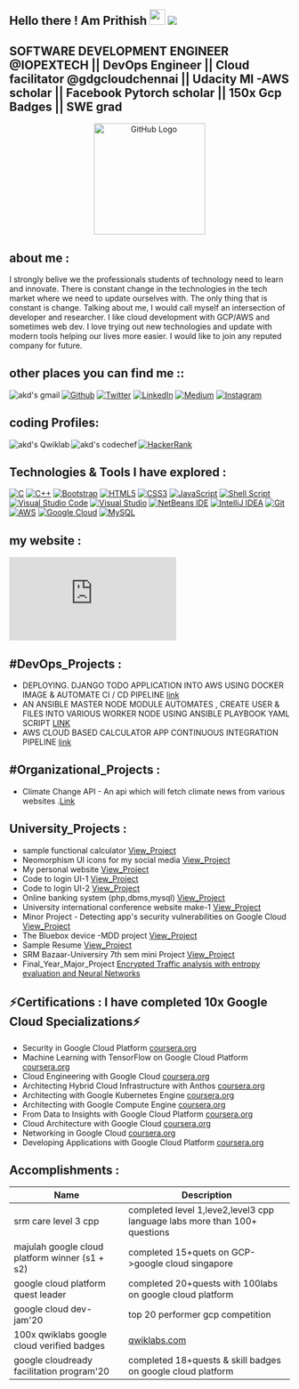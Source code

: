 Hello there ! Am Prithish <img src="https://media.giphy.com/media/hvRJCLFzcasrR4ia7z/giphy.gif" width="28">
![](https://komarev.com/ghpvc/?username=imprithwishghosh)
----------------------------------------------------------
SOFTWARE DEVELOPMENT ENGINEER @IOPEXTECH  || DevOps Engineer || Cloud facilitator @gdgcloudchennai || Udacity Ml -AWS scholar || Facebook Pytorch scholar || 150x Gcp Badges || SWE grad
----------------------------------------------------------
<div align="center">
<img src="https://raw.githubusercontent.com/RaghavK16/RaghavK16/master/octo.gif" alt="GitHub Logo" width="200" height="200" />
</div>

about me :
------------------------------
I strongly belive we the professionals students of technology need to learn and innovate. There is constant change in the technologies in the tech market where we need to update ourselves with. The only thing that is constant is change. Talking about me, I would call myself an intersection of developer and researcher. I like cloud development with GCP/AWS and sometimes web dev. I love trying out new technologies and update with modern tools helping our lives more easier. I would like to join any reputed company for future.

other places you can find me ::
----------------------
 <p>
<a href="https://github.com/imprithwishghosh" target="_blank"><img alt="Github" src="https://img.shields.io/badge/GitHub-%2312100E.svg?&style=for-the-badge&logo=Github&logoColor=white"/></a>
<a href="https://twitter.com/PrithishGhosh5" target="_blank"><img alt="Twitter" src="https://img.shields.io/badge/twitter-%231DA1F2.svg?&style=for-the-badge&logo=twitter&logoColor=white"/></a> 
<a href="https://www.linkedin.com/in/prithish-ghosh-097207163/" target="_blank"><img alt="LinkedIn" src="https://img.shields.io/badge/linkedin-%230077B5.svg?&style=for-the-badge&logo=linkedin&logoColor=white"/></a>
<a href="https://medium.com/@prithishghosh" target="_blank"><img alt="Medium" src="https://img.shields.io/badge/medium-%2312100E.svg?&style=for-the-badge&logo=medium&logoColor=white"/></a>
<a href="https://www.instagram.com/why_not_prithwish/" target="_blank"><img alt="Instagram" src="https://img.shields.io/badge/instagram-%23E4405F.svg?style=for-the-badge&logo=Instagram&logoColor=white"/></a>
<a href="mailto:prithishghosh619@gmail.com">
<img align="left" alt="akd's gmail" src="https://img.shields.io/badge/Gmail-EA4335?style=for-the-badge&logo=Gmail&logoColor=white"/></a>
  </p>

coding Profiles: 
-------------------------
<p>
<a href="https://www.hackerrank.com/prithishghosh619" target="_blank"><img alt="HackerRank" src="https://img.shields.io/badge/-Hackerrank-2EC866?style=for-the-badge&logo=HackerRank&logoColor=white"/></a>
  <a href="https://www.qwiklabs.com/public_profiles/78282992-f53a-4ae3-aae8-c594e566f6cf">
<img align="left" alt="akd's Qwiklab" src="https://img.shields.io/badge/Qwiklabs-F5CD0E?style=for-the-badge&logo=Qwiklabs&logoColor=black" /></a>
<a href="https://www.codechef.com/users/prithishghosh6">
<img align="left" alt="akd's codechef" src="https://img.shields.io/badge/Codechef-5B4638?style=for-the-badge&logo=CodeChef&logoColor=white" /></a>
  </p>

Technologies & Tools I have explored :
--------------------------------------
<p><a href="#" target="_blank"><img alt="C" src="https://img.shields.io/badge/c-%2300599C.svg?style=for-the-badge&logo=c&logoColor=white"/></a> <a href="#" target="_blank"><img alt="C++" src="https://img.shields.io/badge/c++-%2300599C.svg?style=for-the-badge&logo=c%2B%2B&logoColor=white"/></a> <a href="#" target="_blank"><img alt="Bootstrap" src="https://img.shields.io/badge/bootstrap-%23563D7C.svg?style=for-the-badge&logo=bootstrap&logoColor=white"/></a>  <a href="#" target="_blank"><img alt="HTML5" src="https://img.shields.io/badge/html5-%23E34F26.svg?style=for-the-badge&logo=html5&logoColor=white"/></a> <a href="#" target="_blank"><img alt="CSS3" src="https://img.shields.io/badge/css3-%231572B6.svg?style=for-the-badge&logo=css3&logoColor=white"/></a> <a href="#" target="_blank"><img alt="JavaScript" src="https://img.shields.io/badge/javascript-%23323330.svg?style=for-the-badge&logo=javascript&logoColor=%23F7DF1E"/></a> <a href="#" target="_blank"><img alt="Shell Script" src="https://img.shields.io/badge/shell_script-%23121011.svg?style=for-the-badge&logo=gnu-bash&logoColor=white"/></a> <a href="#" target="_blank"><img alt="Visual Studio Code" src="https://img.shields.io/badge/VisualStudioCode-0078d7.svg?style=for-the-badge&logo=visual-studio-code&logoColor=white"/></a> <a href="#" target="_blank"><img alt="Visual Studio" src="https://img.shields.io/badge/VisualStudio-5C2D91.svg?style=for-the-badge&logo=visual-studio&logoColor=white"/></a> <a href="#" target="_blank"><img alt="NetBeans IDE" src="https://img.shields.io/badge/NetBeansIDE-1B6AC6.svg?style=for-the-badge&logo=apache-netbeans-ide&logoColor=white"/></a> <a href="#" target="_blank"><img alt="IntelliJ IDEA" src="https://img.shields.io/badge/IntelliJIDEA-000000.svg?style=for-the-badge&logo=intellij-idea&logoColor=white"/></a> <a href="#" target="_blank"><img alt="Git" src="https://img.shields.io/badge/git-%23F05033.svg?style=for-the-badge&logo=git&logoColor=white"/></a> <a href="#" target="_blank"><img alt="AWS" src="https://img.shields.io/badge/AWS-%23FF9900.svg?style=for-the-badge&logo=amazon-aws&logoColor=white"/></a> <a href="#" target="_blank"><img alt="Google Cloud" src="https://img.shields.io/badge/GoogleCloud-%234285F4.svg?style=for-the-badge&logo=google-cloud&logoColor=white"/></a> <a href="#" target="_blank"><img alt="MySQL" src="https://img.shields.io/badge/mysql-%2300f.svg?style=for-the-badge&logo=mysql&logoColor=white"/></a></p>

my website :
--------------------------
[![Website](https://img.shields.io/website?label=Click->me&style=for-the-badge&url=https%3A%2F%2Fcodestackr.com)](https://imprithishg.netlify.app/)<br/>

#DevOps_Projects : 
---------------------------------------------
- DEPLOYING. DJANGO TODO APPLICATION INTO AWS USING DOCKER IMAGE & AUTOMATE CI / CD PIPELINE [link](https://github.com/imprithwishghosh/resume/blob/master/Devops%20Project%201%20_.pdf)
- AN ANSIBLE MASTER NODE MODULE AUTOMATES , CREATE USER & FILES INTO VARIOUS WORKER NODE USING ANSIBLE PLAYBOOK YAML SCRIPT
[LINK](https://github.com/imprithwishghosh/resume/blob/master/ansible%20.pdf)
- AWS CLOUD BASED CALCULATOR APP CONTINUOUS INTEGRATION PIPELINE [link](https://docs.google.com/document/d/1uvZAfrHwcBjAoOpFj5w71xMXf_VEp321tnoTon72gac/edit?usp=sharing)

#Organizational_Projects :
-----------------------------------------------------
- Climate Change API - An api which will fetch climate news from various websites .[Link](https://github.com/imprithwishghosh/Climate-change-api)

University_Projects :
----------------------------------------

- sample functional calculator [View_Project](https://imprithwishghosh.github.io/JS-calculator/)
- Neomorphism UI icons for my social media [View_Project](https://imprithwishghosh.github.io/Neomorphism-UI-/)
- My personal website [View_Project](https://imprithwishghosh.github.io/Portfolio/)
- Code to login UI-1 [View_Project](https://imprithwishghosh.github.io/UI-TO-CODE/page1.html)
- Code to login UI-2 [View_Project](https://imprithwishghosh.github.io/UI-TO-CODE/page2.html)
- Online banking system (php,dbms,mysql) [View_Project](https://github.com/imprithwishghosh/online-banking-system)
- University international conference website make-1 [View_Project](https://imprithwishghosh.github.io/project2/)
- Minor Project - Detecting app's security vulnerabilities on Google Cloud [View_Project](https://tinyurl.com/y3vb4vos)
- The Bluebox device -MDD project [View_Project](https://tinyurl.com/yj428yrk)
- Sample Resume [View_Project](https://imprithwishghosh.github.io/web-resume-165/)
- SRM Bazaar-Universiry 7th sem mini Project [View_Project](https://tinyurl.com/3xpnthm8) 
- Final_Year_Major_Project [Encrypted Traffic analysis with entropy evaluation and Neural Networks](https://tinyurl.com/yw3vaepp)

⚡Certifications : I have completed 10x Google Cloud Specializations⚡
----------------------------------------------------------------------------------------

- Security in Google Cloud Platform [coursera.org](https://coursera.org/share/f7203f91419e55c57ebe254fa0e88b9e)
- Machine Learning with TensorFlow on Google Cloud Platform [coursera.org](https://coursera.org/share/949891095046e5dd85bdcd1a6228adea)
- Cloud Engineering with Google Cloud [coursera.org](https://coursera.org/share/52f66f6cb991005d843232b0f2148a10)
- Architecting Hybrid Cloud Infrastructure with Anthos [coursera.org](https://coursera.org/share/a9861901b667b5225e3b58d452d396bb)
- Architecting with Google Kubernetes Engine [coursera.org](https://coursera.org/share/64e642117f787fd33c5156b72918869b)
- Architecting with Google Compute Engine [coursera.org](https://coursera.org/share/b207f42a9c208965fa0222b75b0447d4)
- From Data to Insights with Google Cloud Platform [coursera.org](https://coursera.org/share/3c0b210847bb9eec7df4fe7a579042b8)
- Cloud Architecture with Google Cloud [coursera.org](https://coursera.org/share/91bcadc2c64b51a991efc32c46dafc51)
- Networking in Google Cloud [coursera.org](https://coursera.org/share/9b504fbb4776b50d65ba744b13c3f6ab)
- Developing Applications with Google Cloud Platform [coursera.org](https://coursera.org/share/98b1a3f79788e58519d793b5243e104a)

Accomplishments :
------------------

|   Name                  |                 Description                                               |
|-------------------------|---------------------------------------------------------------------------|
|srm care level 3 cpp     |  completed level 1,leve2,level3 cpp language labs more than 100+ questions|
|majulah google cloud platform winner (s1 + s2)  | completed 15+quets on GCP->google cloud singapore  |
|google cloud platform quest leader|completed 20+quests with 100labs on google cloud platform         |
|google cloud dev-jam'20  |top 20 performer gcp competition                                           |
|100x qwiklabs google cloud verified badges | [qwiklabs.com](https://www.qwiklabs.com/public_profiles/78282992-f53a-4ae3-aae8-c594e566f6cf)|
|google cloudready facilitation program'20|completed 18+quests & skill badges on google cloud platform|


